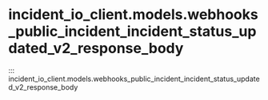 # incident_io_client.models.webhooks_public_incident_incident_status_updated_v2_response_body

::: incident_io_client.models.webhooks_public_incident_incident_status_updated_v2_response_body
